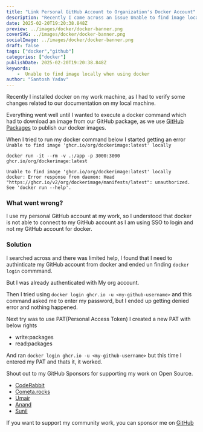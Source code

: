 ```yaml
---
title: "Link Personal GitHub Account to Organization's Docker Account"
description: "Recently I came across an issue Unable to find image locally when using docker and wanted to document the solution for myself"
date: 2025-02-20T19:20:38.848Z
preview: ../images/docker/docker-banner.png
coverSVG: ../images/docker/docker-banner.png
socialImage: ../images/docker/docker-banner.png
draft: false
tags: ["docker","github"]
categories: ["docker"]
publishDate: 2025-02-20T19:20:38.848Z
keywords:
    -  Unable to find image locally when using docker 
author: "Santosh Yadav"
---
```


Recently I installed docker on my work machine, as I had to verify some changes related to our documentation on my local machine.

Everything went well until I wanted to execute a docker command which had to download an image from our GitHub package, as we use [GitHub Packages](https://docs.github.com/en/packages/learn-github-packages/introduction-to-github-packages) to publish our docker images.

When I tried to run my docker command below I started getting an error `Unable to find image 'ghcr.io/org/dockerimage:latest' locally`

```shell
docker run -it --rm -v .:/app -p 3000:3000 ghcr.io/org/dockerimage:latest

Unable to find image 'ghcr.io/org/dockerimage:latest' locally
docker: Error response from daemon: Head "https://ghcr.io/v2/org/dockerimage/manifests/latest": unauthorized.
See 'docker run --help'.
```

### What went wrong? 

I use my personal GitHub account at my work, so I understood that docker is not able to connect to my GitHub account as I am using SSO to login and not my GitHub account for docker.

### Solution 

I searched across and there was limited help, I found that I need to authinticate my GitHub account from docker and ended un finding `docker login` commmand.

But I was already authenticated with My org account.

Then I tried using `docker login ghcr.io -u <my-github-username>` and this command asked me to enter my password, but I ended up getting denied error and nothing happened.

Next try was to use PAT(Personal Access Token) I created a new PAT with below rights

- write:packages
- read:packages

And ran `docker login ghcr.io -u <my-github-username>` but this time I entered my PAT and thats it, it worked.

Shout out to my GitHub Sponsors for supporting my work on Open Source.

- [CodeRabbit](https://www.coderabbit.ai/)
- [Cometa.rocks](https://github.com/cometa-rocks/)
- [Umair](https://twitter.com/_UmairHafeez_)
- [Anand](https://twitter.com/AnandChowdhary)
- [Sunil](https://twitter.com/sunil_designer)

If you want to support my community work, you can sponsor me on [GitHub](https://github.com/sponsors/santoshyadavdev)
